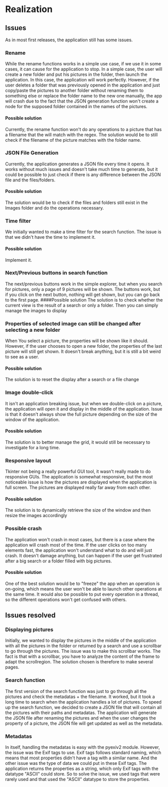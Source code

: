 # Realization

## Issues
As in most first releases, the application still has some issues.
### Rename
While the rename functions works in a simple use case, if we use it in some cases, it can cause for the application to stop.
In a simple case, the user will create a new folder and put his pictures in the folder, then launch the application. In this case, the application will work perfectly.
However, if the user deletes a folder that was previously opened in the application and just copy/paste the pictures to another folder without renaming them to something else or replace the folder name to the new one manually, the app will crash due to the fact that the JSON generation function won't create a node for the supposed folder contained in the names of the pictures.
#### Possible solution
Currently, the rename function won't do any operations to a picture that has a filename that the will match with the regex.
The solution would be to still check if the filename of the picture matches with the folder name.
### JSON File Generation
Currently, the application generates a JSON file every time it opens.
It works without much issues and doesn't take much time to generate, but it could be possible to just check if there is any difference between the JSON file and the files/folders.
#### Possible solution
The solution would be to check if the files and folders still exist in the Images folder and do the operations necessary.
### Time filter
We initially wanted to make a time filter for the search function.
The issue is that we didn't have the time to implement it.
#### Possible solution
Implement it.
### Next/Previous buttons in search function
The next/previous buttons work in the simple explorer, but when you search for pictures, only a page of 9 pictures will be shown.
The buttons work, but if you click on the next button, nothing will get shown, but you can go back to the first page.
####Possible solution
The solution is to check whether the current view is the result of a search or only a folder. Then you can simply manage the images to display
### Properties of selected image can still be changed after selecting a new folder
When You select a picture, the properties will be shown like it should. However, if the user chooses to open a new folder, the properties of the last picture will still get shown.
It doesn't break anything, but it is still a bit weird to see as a user.
#### Possible solution
The solution is to reset the display after a search or a file change
### Image double-click
It isn't an application breaking issue, but when we double-click on a picture, the application will open it and display in the middle of the application.
Issue is that it doesn't always show the full picture depending on the size of the window of the application.
#### Possible solution
The solution is to better manage the grid, it would still be necessary to investigate for a long time.
### Responsive layout
Tkinter not being a really powerful GUI tool, it wasn't really made to do responsive GUIs.
The application is somewhat responsive, but the most noticeable issue is how the pictures are displayed when the application is full screen.
The pictures are displayed really far away from each other.
#### Possible solution
The solution is to dynamically retrieve the size of the window and then resize the images accordingly
### Possible crash
The application won't crash in most cases, but there is a case where the application will crash most of the time.
If the user clicks on too many elements fast, the application won't understand what to do and will just crash.
It doesn't damage anything, but can happen if the user get frustrated after a big search or a folder filled with big pictures.
#### Possible solution
One of the best solution would be to "freeze" the app when an operation is on-going, which means the user won't be able to launch other operations at the same time.
It would also be possible to put every operation in a thread, so the different operations won't get confused with others.
## Issues resolved
### Displaying pictures
Initially, we wanted to display the pictures in the middle of the application with all the pictures in the folder or returned by a search and use a scrollbar to go through the pictures.
The issue was to make this scrollbar works. The fact is that with a scrollbar, you have to analyze the content of the frame to adapt the scrollregion. The solution chosen is therefore to make several pages.
### Search function
The first version of the search function was just to go through all the pictures and check the metadatas + the filename.
It worked, but it took a long time to search when the application handles a lot of pictures.
To speed up the search function, we decided to create a JSON file that will contain all the pictures with their paths and metadatas.
The application will generate the JSON file after renaming the pictures and when the user changes the property of a picture, the JSON file will get updated as well as the metadata.
### Metadatas
In itself, handling the metadatas is easy with the pyexiv2 module. However, the issue was the Exif tags to use.
Exif tags follows standard naming, which means that most properties didn't have a tag with a similar name. And the other issue was the type of data we could put in these Exif tags.
The application returns the properties as a string, which only Exif tags with the datatype "ASCII" could store.
So to solve the issue, we used tags that were rarely used and that used the "ASCII" datatype to store the properties.



